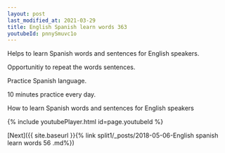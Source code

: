 ```yaml
---
layout: post
last_modified_at: 2021-03-29
title: English Spanish learn words 363 
youtubeId: pnnySmuvc1o
---
```

 
 
Helps to learn Spanish words and sentences for English speakers.

Opportunitiy to repeat the words sentences. 

Practice Spanish language. 
 
10 minutes practice every day. 
 
How to learn Spanish words and sentences for English speakers 
 
{% include youtubePlayer.html id=page.youtubeId %}
 
 
[Next]({{ site.baseurl }}{% link  split1/_posts/2018-05-06-English spanish learn words 56 .md%})
 
